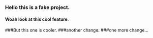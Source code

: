 ### Hello this is a fake project.
#### Woah look at this cool feature.
###But this one is cooler.
###another change.
###one more change...
